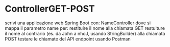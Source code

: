 # ControllerGET-POST
scrivi una applicazione web Spring Boot con:
NameController dove si mappa il parametro name per:
restituire il nome alla chiamata GET
restuiture il nome al contrario (es. da John a nhoJ, usando StringBuilder) alla chiamata POST
testare le chiamate del API endpoint usando Postman
